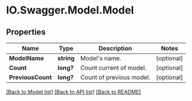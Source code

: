 # IO.Swagger.Model.Model
## Properties

Name | Type | Description | Notes
------------ | ------------- | ------------- | -------------
**ModelName** | **string** | Model&#x27;s name. | [optional] 
**Count** | **long?** | Count current of model. | [optional] 
**PreviousCount** | **long?** | Count of previous model. | [optional] 

[[Back to Model list]](../README.md#documentation-for-models) [[Back to API list]](../README.md#documentation-for-api-endpoints) [[Back to README]](../README.md)

